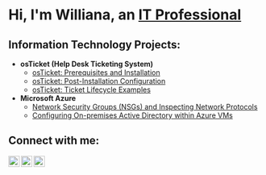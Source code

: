 <h1>Hi, I'm Williana, an <a href="https://linkedin.com/in/Williana--">IT Professional</a></h1>

<h2> Information Technology Projects:</h2>

- <b>osTicket (Help Desk Ticketing System)</b>
  - [osTicket: Prerequisites and Installation](https://github.com/willianathompson/osticket-prereqs)
  - [osTicket: Post-Installation Configuration](https://github.com/willianathompson/osticket-Post-Install-Config)
  - [osTicket: Ticket Lifecycle Examples](https://github.com/willianathompson/osticket-lifecycle)
- <b>Microsoft Azure</b>
  - [Network Security Groups (NSGs) and Inspecting Network Protocols](https://github.com/willianathompson/azure-network-protocols)
  - [Configuring On-premises Active Directory within Azure VMs](https://github.com/willianathompson/configure-ad)
  


<h2>Connect with me:</h2>

[<img align="left" alt="Josh | Twitter" width="22px" src="https://cdn.jsdelivr.net/npm/simple-icons@v3/icons/twitter.svg" />][twitter]
[<img align="left" alt="Josh | LinkedIn" width="22px" src="https://cdn.jsdelivr.net/npm/simple-icons@v3/icons/linkedin.svg" />][linkedin]
[<img align="left" alt="Josh | Instagram" width="22px" src="https://cdn.jsdelivr.net/npm/simple-icons@v3/icons/instagram.svg" />][instagram]

[twitter]: https://twitter.com/
[instagram]: https://www.instagram.com/
[linkedin]: https://linkedin.com/in/
